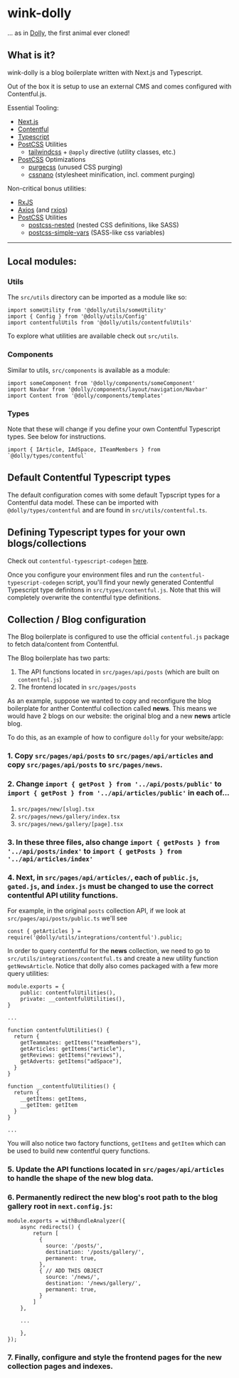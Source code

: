 # wink-dolly
  ... as in [Dolly](https://dolly.roslin.ed.ac.uk/facts/the-life-of-dolly/index.html), the first animal ever cloned!


## What is it? 

wink-dolly is a blog boilerplate written with Next.js and Typescript.

Out of the box it is setup to use an external CMS and comes configured with Contentful.js.


Essential Tooling:
- [Next.js](https://nextjs.org/docs)
- [Contentful](https://contentful.com)
- [Typescript](https://www.typescriptlang.org/docs/)
- [PostCSS](https://postcss.org/) Utilities
  - [tailwindcss](https://tailwindcss.com/docs) + `@apply` directive (utility classes, etc.)
- [PostCSS](https://postcss.org/) Optimizations
  - [purgecss](https://github.com/FullHuman/purgecss) (unused CSS purging)
  - [cssnano](https://github.com/cssnano/cssnano) (stylesheet minification, incl. comment purging)

Non-critical bonus utilities:
- [RxJS](https://rxjs-dev.firebaseapp.com/guide/overview)
- [Axios](https://github.com/axios/axios) (and [rxios](https://github.com/davguij/rxios))
- [PostCSS](https://postcss.org/) Utilities
  - [postcss-nested](https://github.com/postcss/postcss-nested) (nested CSS definitions, like SASS)
  - [postcss-simple-vars](https://github.com/postcss/postcss-simple-vars) (SASS-like css variables)

------------------------------

## Local modules:

### Utils

The `src/utils` directory can be imported as a module like so:

```
import someUtility from '@dolly/utils/someUtility'
import { Config } from '@dolly/utils/Config'
import contentfulUtils from '@dolly/utils/contentfulUtils'
```

To explore what utilities are available check out `src/utils`.

### Components

Similar to utils, `src/components` is available as a module:

```
import someComponent from '@dolly/components/someComponent'
import Navbar from '@dolly/components/layout/navigation/Navbar'
import Content from '@dolly/components/templates'
```

### Types

Note that these will change if you define your own Contentful Typescript types. See below for instructions.

```
import { IArticle, IAdSpace, ITeamMembers } from `@dolly/types/contentful`
```

## Default Contentful Typescript types

The default configuration comes with some default Typscript types for a Contentful data model. These can be imported with `@dolly/types/contentful` and are found in `src/utils/contentful.ts`.

## Defining Typescript types for your own blogs/collections

Check out `contentful-typescript-codegen` [here](https://developer.aliyun.com/mirror/npm/package/contentful-typescript-codegen).

Once you configure your environment files and run the `contentful-typescript-codegen` script, you'll find your newly generated Contentful Typescript type definitons in `src/types/contentful.js`. Note that this will completely overwrite the contentful type definitions.

## Collection / Blog configuration

The Blog boilerplate is configured to use the official `contentful.js` package to fetch data/content from Contentful.

The Blog boilerplate has two parts:
1. The API functions located in `src/pages/api/posts` (which are built on `contentful.js`)
2. The frontend located in `src/pages/posts`

As an example, suppose we wanted to copy and reconfigure the blog boilerplate for anther Contentful collection called **news**. This means we would have 2 blogs on our website: the original blog and a new **news** article blog. 

To do this, as an example of how to configure `dolly` for your website/app:

### 1. Copy `src/pages/api/posts` to `src/pages/api/articles` and copy `src/pages/api/posts` to `src/pages/news`.

### 2. Change `import { getPost } from '../api/posts/public'` to `import { getPost } from '../api/articles/public'` in each of...

1. `src/pages/new/[slug].tsx`
2. `src/pages/news/gallery/index.tsx`
3. `src/pages/news/gallery/[page].tsx` 

### 3. In these three files, also change `import { getPosts } from '../api/posts/index'` to `import { getPosts } from '../api/articles/index'`

### 4. Next, in `src/pages/api/articles/`, each of `public.js`, `gated.js`, and `index.js` must be changed to use the correct contentful API utility functions.

  For example, in the original `posts` collection API, if we look at `src/pages/api/posts/public.ts` we'll see 

  ```
  const { getArticles } = require('@dolly/utils/integrations/contentful').public;
  ```

  In order to query contentful for the **news** collection, we need to go to `src/utils/integrations/contentful.ts` and create a new utility function `getNewsArticle`. Notice that dolly also comes packaged with a few more query utilities:

  ```
  module.exports = {
      public: contentfulUtilities(),
      private: __contentfulUtilities(),
  }
    
  ...

  function contentfulUtilities() {
    return {
      getTeammates: getItems("teamMembers"),
      getArticles: getItems("article"),
      getReviews: getItems("reviews"),
      getAdverts: getItems("adSpace"),
    }
  }

  function __contentfulUtilities() {
    return {
      __getItems: getItems,
      __getItem: getItem
    }
  }

  ...
  ```

  You will also notice two factory functions, `getItems` and `getItem` which can be used to build new contentful query functions.

### 5. Update the API functions located in `src/pages/api/articles` to handle the shape of the new blog data.

### 6. Permanently redirect the new blog's root path to the blog gallery root in `next.config.js`:

```
module.exports = withBundleAnalyzer({
	async redirects() {
		return [
		  {
            source: '/posts/',
            destination: '/posts/gallery/',
            permanent: true,
		  },
          { // ADD THIS OBJECT
            source: '/news/',
            destination: '/news/gallery/',
            permanent: true,
          }
		]
	},

	...

	},
});
```

### 7. Finally, configure and style the frontend pages for the new collection pages and indexes.